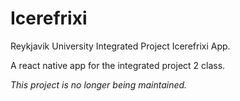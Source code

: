 # Icerefrixi
Reykjavik University Integrated Project Icerefrixi App.

A react native app for the integrated project 2 class.

*This project is no longer being maintained.*
